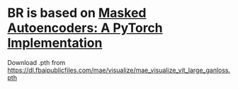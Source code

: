 # BR is based on [Masked Autoencoders: A PyTorch Implementation](https://github.com/facebookresearch/mae)

Download .pth from https://dl.fbaipublicfiles.com/mae/visualize/mae_visualize_vit_large_ganloss.pth
